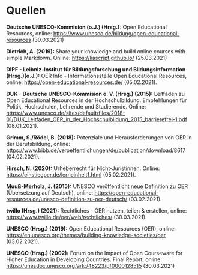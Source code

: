 # Quellen

<b>Deutsche UNESCO-Kommision (o.J.) (Hrsg.):</b> Open Educational Resources, online: https://www.unesco.de/bildung/open-educational-resources (30.03.2021)

<b>Dietrich, A. (2019):</b> Share your knowledge and build online courses with simple Markdown. Online: https://liascript.github.io/ (25.03.2021)

<b>DIPF - Leibniz-Institut für Bildungsforschung und Bildungsinformation (Hrsg.)(o.J.):</b> OER Info - Informationsstelle Open Educational Resources, online: https://open-educational-resources.de/ (05.02.2021).

<b>DUK - Deutsche UNESCO-Kommision e. V. (Hrsg.) (2015):</b> Leitfaden zu Open Educational Resources in der Hochschulbildung. Empfehlungen für Politik, Hochschulen, Lehrende und Studierende. Online: https://www.unesco.de/sites/default/files/2018-01/DUK_Leitfaden_OER_in_der_Hochschulbildung_2015_barrierefrei-1.pdf (08.01.2021).

<b>Grimm, S./Rödel, B. (2018):</b> Potenziale und Herausforderungen von OER in der Berufsbildung, online: https://www.bibb.de/veroeffentlichungen/de/publication/download/8617 (04.02.2021).

<b>Hirsch, N. (2020):</b> Urheberrecht für Nicht-Juristinnen. Online: https://einstiegoer.de/lerneinheit1.html (05.02.2021).

<b>Muuß-Merholz, J. (2015):</b> UNESCO veröffentlicht neue Definition zu OER (Übersetzung auf Deutsch), online: https://open-educational-resources.de/unesco-definition-zu-oer-deutsch/ (03.02.2021).

<b>twillo (Hrsg.) (2021):</b> Rechtliches - OER nutzen, teilen & erstellen, online: https://www.twillo.de/oer/web/rechtliches/ (30.03.2021).

<b>UNESCO (Hrsg.) (2019):</b> Open Educational Resources (OER), online: https://en.unesco.org/themes/building-knowledge-societies/oer (03.02.2021).

<b>UNESCO (Hrsg.) (2002):</b> Forum on the Impact of Open Courseware for Higher Education in Developing Countries. Final Report, online: https://unesdoc.unesco.org/ark:/48223/pf0000128515 (30.03.2021)
